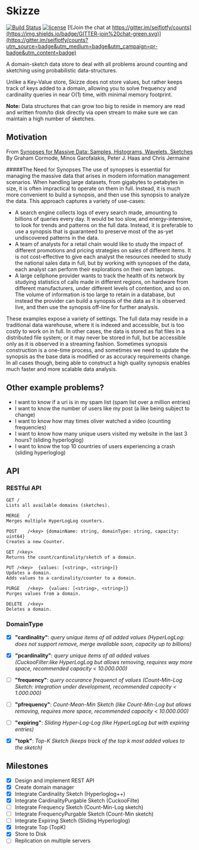# Skizze

[![Build Status](https://travis-ci.org/seiflotfy/skizze.svg?branch=master)](https://travis-ci.org/seiflotfy/skizze)
[![license](http://img.shields.io/badge/license-Apache-blue.svg)](https://raw.githubusercontent.com/seiflotfy/counts/master/LICENSE)
[![Join the chat at https://gitter.im/seiflotfy/counts](https://img.shields.io/badge/GITTER-join%20chat-green.svg)](https://gitter.im/seiflotfy/counts?utm_source=badge&utm_medium=badge&utm_campaign=pr-badge&utm_content=badge)


A domain-sketch data store to deal with all problems around counting and sketching using probabilistic data-structures.

Unlike a Key-Value store, Skizze does not store values, but rather keeps track of keys added to a domain, allowing you to solve frequency and cardinality queries in near O(1) time, with minimal memory footprint.

<b>Note:</b> Data structures that can grow too big to reside in memory are read and written from/to disk directly via open stream to make sure we can maintain a high number of sketches.

## Motivation

From [Synopses for Massive Data: Samples, Histograms, Wavelets, Sketches](http://db.cs.berkeley.edu/cs286/papers/synopses-fntdb2012.pdf)
By Graham Cormode, Minos Garofalakis, Peter J. Haas and Chris Jermaine

#####The Need for Synopses
The use of synopses is essential for managing the massive data that arises in modern information management scenarios. When handling large datasets, from gigabytes to petabytes in size, it is often impractical to operate on them in full. Instead, it is much more convenient to build a synopsis, and then use this synopsis to analyze the data. This approach captures a variety of use-cases:

* A search engine collects logs of every search made, amounting to billions of queries every day. It would be too slow, and energy-intensive, to look for trends and patterns on the full data. Instead, it is preferable to use a synopsis that is guaranteed to preserve most of the as-yet undiscovered patterns in the data.
* A team of analysts for a retail chain would like to study the impact of different promotions and pricing strategies on sales of different items. It is not cost-effective to give each analyst the resources needed to study the national sales data in full, but by working with synopses of the data, each analyst can perform their explorations on their own laptops.
* A large cellphone provider wants to track the health of its network by studying statistics of calls made in different regions, on hardware from different manufacturers, under different levels of contention, and so on. The volume of information is too large to retain in a database, but instead the provider can build a synopsis of the data as it is observed live, and then use the synopsis off-line for further analysis.

These examples expose a variety of settings. The full data may reside in a traditional data warehouse, where it is indexed and accessible, but is too costly to work on in full. In other cases, the data is stored as flat files in a distributed file system; or it may never be stored in full, but be accessible only as it is observed in a streaming fashion. Sometimes synopsis construction is a one-time process, and sometimes we need to update the synopsis as the base data is modified or as accuracy requirements change. In all cases though, being able to construct a high quality synopsis enables much faster and more scalable data analysis.


## Other example problems?
* I want to know if a uri is in my spam list (spam list over a million entries)
* I want to know the number of users like my post (a like being subject to change)
* I want to know how may times oliver watched a video (counting frequencies)
* I want to know how many unique users visited my website in the last 3 hours? (sliding hyperloglog)
* I want to know the top 10 countries of users experiencing a crash (sliding hyperloglog)

## API
### RESTful API

	GET	/
	Lists all available domains (sketches).

	MERGE	/
	Merges multiple HyperLogLog counters.

	POST	/<key> {domainName: string, domainType: string, capacity: uint64}
	Creates a new Counter.

	GET	/<key>
	Returns the count/cardinality/sketch of a domain.

	PUT	/<key>	{values: [<string>, <string>]}
	Updates a domain.
	Adds values to a cardinality/counter to a domain.

	PURGE	/<key>	{values: [<string>, <string>]}
	Purges values from a domain.

	DELETE	/<key>
	Deletes a domain.

### DomainType
 - [x] <b>"cardinality"</b>: <i>query unique items of all added values (HyperLogLog: does not support remove, merge available soon, capacity up to billions)</i>
 - [x] <b>"pcardinality"</b>: <i>query unique items of all added values (CuckooFilter:like HyperLogLog but allows removing, requires way more space, recommended capacity < 10.000.000)</i>
 - [ ] <b>"frequency"</b>: <i>query occurance frequenct of values (Count-Min-Log Sketch: integration under development, recommended capacity < 1.000.000)</i>
 - [ ] <b>"pfrequency"</b>: <i>Count-Mean-Min Sketch (like Count-Min-Log but allows removing, requires more space, recommended capacity < 10.000.000)</i>
 - [ ] <b>"expiring"</b>: <i>Sliding Hyper-Log-Log (like HyperLogLog but with expiring entries)</i>
 - [x] <b>"topk"</b>: <i>Top-K Sketch (keeps track of the top k most added values to the sketch)</i>


## Milestones
- [x] Design and implement REST API
- [x] Create domain manager
- [x] Integrate Cardinality Sketch (Hyperloglog++)
- [x] Integrate CardinalityPurgable Sketch (CuckooFilte)
- [ ] Integrate Frequency Sketch (Count-Min-Log sketch)
- [ ] Integrate FrequencyPurgable Sketch (Count-Min sketch)
- [ ] Integrate Expiring Sketch (Sliding Hyperloglog)
- [x] Integrate Top (TopK)
- [x] Store to Disk
- [ ] Replication on multiple servers
